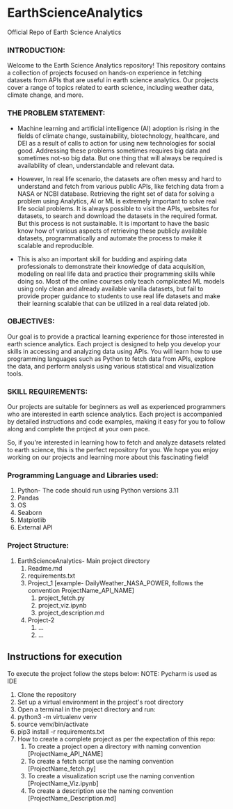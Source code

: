 # EarthScienceAnalytics

Official Repo of Earth Science Analytics

### INTRODUCTION:
Welcome to the Earth Science Analytics repository! This repository contains a collection of projects focused on hands-on experience in fetching datasets from APIs that are useful in earth science analytics. Our projects cover a range of topics related to earth science, including weather data, climate change, and more.

### THE PROBLEM STATEMENT:
- Machine learning and artificial intelligence (AI) adoption is rising in the fields of climate
change, sustainability, biotechnology, healthcare, and DEI as a result of calls to action for using
new technologies for social good. Addressing these problems sometimes requires big data and
sometimes not-so big data. But one thing that will always be required is availability of clean,
understandable and relevant data. 

- However, In real life scenario, the datasets are often messy and hard to understand and fetch
from various public APIs, like fetching data from a NASA or NCBI database. Retrieving the
right set of data for solving a problem using Analytics, AI or ML is extremely important to
solve real life social problems. It is always possible to visit the APIs, websites for datasets, to
search and download the datasets in the required format. But this process is not sustainable. It
is important to have the basic know how of various aspects of retrieving these publicly available
datasets, programmatically and automate the process to make it scalable and reproducible. 

- This is also an important skill for budding and aspiring data professionals to demonstrate their
knowledge of data acquisition, modeling on real life data and practice their programming skills
while doing so. Most of the online courses only teach complicated ML models using only clean
and already available vanilla datasets, but fail to provide proper guidance to students to use real
life datasets and make their learning scalable that can be utilized in a real data related job.

### OBJECTIVES:
Our goal is to provide a practical learning experience for those interested in earth science analytics. Each project is designed to help you develop your skills in accessing and analyzing data using APIs. You will learn how to use programming languages such as Python to fetch data from APIs, explore the data, and perform analysis using various statistical and visualization tools.

### SKILL REQUIREMENTS:
Our projects are suitable for beginners as well as experienced programmers who are interested in earth science analytics. Each project is accompanied by detailed instructions and code examples, making it easy for you to follow along and complete the project at your own pace.

So, if you're interested in learning how to fetch and analyze datasets related to earth science, this is the perfect repository for you. We hope you enjoy working on our projects and learning more about this fascinating field!


### Programming Language and Libraries used:
  1. Python- The code should run using Python versions 3.11
  2. Pandas
  3. OS
  4. Seaborn
  5. Matplotlib
  6. External API

### Project Structure:

1. EarthScienceAnalytics- Main project directory
   1. Readme.md
   2. requirements.txt
   3. Project_1 [example- DailyWeather_NASA_POWER, follows the convention ProjectName_API_NAME]
      1. project_fetch.py
      2. project_viz.ipynb
      3. project_description.md
   4. Project-2
      1. ...
      2. ...
      
## Instructions for execution
To execute the project follow the steps below: NOTE: Pycharm is used as IDE

  1. Clone the repository
  2. Set up a virtual environment in the project's root directory
  3. Open a terminal in the project directory and run:
  4. python3 -m virtualenv venv
  5. source venv/bin/activate
  6. pip3 install -r requirements.txt
  7. How to create a complete project as per the expectation of this repo:
     1. To create a project open a directory with naming convention [ProjectName_API_NAME]
     2. To create a fetch script use the naming convention [ProjectName_fetch.py]
     3. To create a visualization script use the naming convention [ProjectName_Viz.ipynb]
     4. To create a description use the naming convention [ProjectName_Description.md]